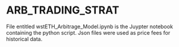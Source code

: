 # ARB_TRADING_STRAT
File entitled wstETH_Arbitrage_Model.ipynb is the Juypter notebook containing the python script.  Json files were used as price fees for historical data.  
